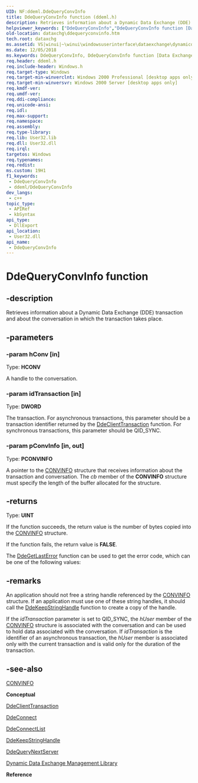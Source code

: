 ```yaml
---
UID: NF:ddeml.DdeQueryConvInfo
title: DdeQueryConvInfo function (ddeml.h)
description: Retrieves information about a Dynamic Data Exchange (DDE) transaction and about the conversation in which the transaction takes place.
helpviewer_keywords: ["DdeQueryConvInfo","DdeQueryConvInfo function [Data Exchange]","_win32_DdeQueryConvInfo","_win32_ddequeryconvinfo_cpp","dataxchg.ddequeryconvinfo","ddeml/DdeQueryConvInfo","winui._win32_ddequeryconvinfo"]
old-location: dataxchg\ddequeryconvinfo.htm
tech.root: dataxchg
ms.assetid: VS|winui|~\winui\windowsuserinterface\dataexchange\dynamicdataexchangemanagementlibrary\dynamicdataexchangemanagementreference\dynamicdataexchangemanagementfunctions\ddequeryconvinfo.htm
ms.date: 12/05/2018
ms.keywords: DdeQueryConvInfo, DdeQueryConvInfo function [Data Exchange], _win32_DdeQueryConvInfo, _win32_ddequeryconvinfo_cpp, dataxchg.ddequeryconvinfo, ddeml/DdeQueryConvInfo, winui._win32_ddequeryconvinfo
req.header: ddeml.h
req.include-header: Windows.h
req.target-type: Windows
req.target-min-winverclnt: Windows 2000 Professional [desktop apps only]
req.target-min-winversvr: Windows 2000 Server [desktop apps only]
req.kmdf-ver: 
req.umdf-ver: 
req.ddi-compliance: 
req.unicode-ansi: 
req.idl: 
req.max-support: 
req.namespace: 
req.assembly: 
req.type-library: 
req.lib: User32.lib
req.dll: User32.dll
req.irql: 
targetos: Windows
req.typenames: 
req.redist: 
ms.custom: 19H1
f1_keywords:
 - DdeQueryConvInfo
 - ddeml/DdeQueryConvInfo
dev_langs:
 - c++
topic_type:
 - APIRef
 - kbSyntax
api_type:
 - DllExport
api_location:
 - User32.dll
api_name:
 - DdeQueryConvInfo
---
```


# DdeQueryConvInfo function


## -description

Retrieves information about a Dynamic Data Exchange (DDE) transaction and about the conversation in which the transaction takes place.

## -parameters

### -param hConv [in]

Type: <b>HCONV</b>

A handle to the conversation.

### -param idTransaction [in]

Type: <b>DWORD</b>

The transaction. For asynchronous transactions, this parameter should be a transaction identifier returned by the <a href="https://docs.microsoft.com/windows/desktop/api/ddeml/nf-ddeml-ddeclienttransaction">DdeClientTransaction</a> function. For synchronous transactions, this parameter should be QID_SYNC.

### -param pConvInfo [in, out]

Type: <b>PCONVINFO</b>

A pointer to the <a href="https://docs.microsoft.com/windows/desktop/api/ddeml/ns-ddeml-convinfo">CONVINFO</a> structure that receives information about the transaction and conversation. The 
					<i>cb</i> member of the <b>CONVINFO</b> structure must specify the length of the buffer allocated for the structure.

## -returns

Type: <b>UINT</b>

If the function succeeds, the return value is the number of bytes copied into the <a href="https://docs.microsoft.com/windows/desktop/api/ddeml/ns-ddeml-convinfo">CONVINFO</a> structure.

If the function fails, the return value is <b>FALSE</b>. 

The <a href="https://docs.microsoft.com/windows/desktop/api/ddeml/nf-ddeml-ddegetlasterror">DdeGetLastError</a> function can be used to get the error code, which can be one of the following values:

## -remarks

An application should not free a string handle referenced by the <a href="https://docs.microsoft.com/windows/desktop/api/ddeml/ns-ddeml-convinfo">CONVINFO</a> structure. If an application must use one of these string handles, it should call the <a href="https://docs.microsoft.com/windows/desktop/api/ddeml/nf-ddeml-ddekeepstringhandle">DdeKeepStringHandle</a> function to create a copy of the handle. 

If the 
				<i>idTransaction</i> parameter is set to QID_SYNC, the 
				<i>hUser</i> member of the <a href="https://docs.microsoft.com/windows/desktop/api/ddeml/ns-ddeml-convinfo">CONVINFO</a> structure is associated with the conversation and can be used to hold data associated with the conversation. If 
				<i>idTransaction</i> is the identifier of an asynchronous transaction, the 
				<i>hUser</i> member is associated only with the current transaction and is valid only for the duration of the transaction.

## -see-also

<a href="https://docs.microsoft.com/windows/desktop/api/ddeml/ns-ddeml-convinfo">CONVINFO</a>



<b>Conceptual</b>



<a href="https://docs.microsoft.com/windows/desktop/api/ddeml/nf-ddeml-ddeclienttransaction">DdeClientTransaction</a>



<a href="https://docs.microsoft.com/windows/desktop/api/ddeml/nf-ddeml-ddeconnect">DdeConnect</a>



<a href="https://docs.microsoft.com/windows/desktop/api/ddeml/nf-ddeml-ddeconnectlist">DdeConnectList</a>



<a href="https://docs.microsoft.com/windows/desktop/api/ddeml/nf-ddeml-ddekeepstringhandle">DdeKeepStringHandle</a>



<a href="https://docs.microsoft.com/windows/desktop/api/ddeml/nf-ddeml-ddequerynextserver">DdeQueryNextServer</a>



<a href="https://docs.microsoft.com/windows/desktop/dataxchg/dynamic-data-exchange-management-library">Dynamic Data Exchange Management Library</a>



<b>Reference</b>

